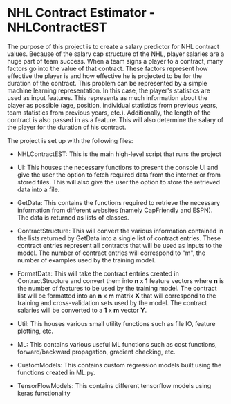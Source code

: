 # NHL Contract Estimator - NHLContractEST

The purpose of this project is to create a salary predictor for NHL contract values. Because of the salary cap structure of the NHL, player salaries are a huge part of team success.
When a team signs a player to a contract, many factors go into the value of that contract. These factors represent how effective the player is and how effective he is projected 
to be for the duration of the contract. This problem can be represented by a simple machine learning representation. In this case, the player's statistics are used as input features. 
This represents as much information about the player as possible (age, position, individual statistics from previous years, team statistics from previous years, etc.). 
Additionally, the length of the contract is also passed in as a feature. This will also determine the salary of the player for the duration of his contract. 

The project is set up with the following files: 
* NHLContractEST: 
This is the main high-level script that runs the project

* UI: 
This houses the necessary functions to present the console UI and give the user the option to fetch required data from the internet or from stored files. This will also give the user the option to store the retrieved data into a file.

* GetData: This contains the functions required to retrieve the necessary information from different websites (namely CapFriendly and ESPN). The data is returned as lists of classes. 

* ContractStructure: This will convert the various information contained in the lists returned by GetData into a single list of contract entries. These contract entries represent all contracts that will be used as inputs to the model. The number of contract entries will correspond to "m", the number of examples used by the training model.

* FormatData: This will take the contract entries created in ContractStructure and convert them into **n** x **1** feature vectors where **n** is the number of features to be used by the training model. The contract list will be formatted into an **n** x **m** matrix **X** that will correspond to the training and cross-validation sets used by the model. The contract salaries will be converted to a **1** x **m** vector **Y**. 

* Util: This houses various small utility functions such as file IO, feature plotting,  etc. 

* ML: This contains various useful ML functions such as cost functions, forward/backward propagation, gradient checking, etc. 

* CustomModels: This contains custom regression models built using the functions created in ML.py.

* TensorFlowModels: This contains different tensorflow models using keras functionality 
